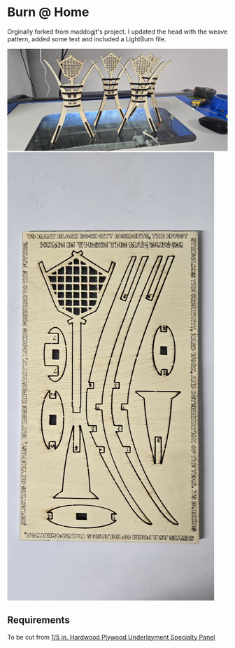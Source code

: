 # Burn @ Home
Orginally forked from maddogjt's project. I updated the head with the weave pattern, added some text and included a LightBurn file. 

![](images/men.jpg)
![](images/gift.jpg)
## Requirements

To be cut from [1/5 in. Hardwood Plywood Underlayment Specialty Panel](
https://www.homedepot.com/p/1-5-in-x-4-ft-x-8-ft-Hardwood-Plywood-Underlayment-Specialty-Panel-431178/203183010)
